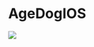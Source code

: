 # AgeDogIOS

![](https://cdn.discordapp.com/attachments/576875163686010911/733130176958824478/Gravacao_de_Tela_2020-07-15_as_22.01.28.gif)
